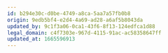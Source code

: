 ```yaml
---
id: b294e30c-d0be-4749-a8ca-5aa7a57fb0b8
origin: 9edb5bf4-e2d4-4a69-ad28-a6af5b8043da
updated_by: 9c1f3a06-0ca1-43f6-8f13-124edfca1d88
legal_domain: c4f7303e-967d-4115-91ac-ac58358647ff
updated_at: 1665596913
---
```

